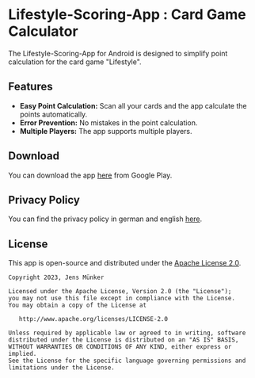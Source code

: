 # Lifestyle-Scoring-App : Card Game Calculator

The Lifestyle-Scoring-App for Android is designed to simplify point calculation for the card game "Lifestyle".

## Features

- **Easy Point Calculation:** Scan all your cards and the app calculate the points automatically.
- **Error Prevention:** No mistakes in the point calculation.
- **Multiple Players:** The app supports multiple players.

## Download

You can download the app [here](https://play.google.com/store/apps/details?id=com.frosch2010.lifestyle_scoring_app&gl=DE) from Google Play.

## Privacy Policy

You can find the privacy policy in german and english [here](https://github.com/jens-muenker/Lifestyle-Scoring-App/tree/main/privacy_policy).

## License

This app is open-source and distributed under the [Apache License 2.0](LICENSE).

```
Copyright 2023, Jens Münker

Licensed under the Apache License, Version 2.0 (the "License");
you may not use this file except in compliance with the License.
You may obtain a copy of the License at

   http://www.apache.org/licenses/LICENSE-2.0

Unless required by applicable law or agreed to in writing, software
distributed under the License is distributed on an "AS IS" BASIS,
WITHOUT WARRANTIES OR CONDITIONS OF ANY KIND, either express or implied.
See the License for the specific language governing permissions and
limitations under the License.
```
